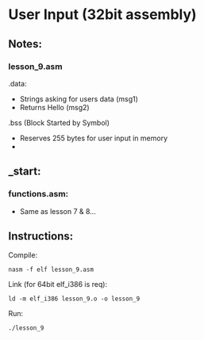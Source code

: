 # User Input (32bit assembly)

## Notes:

### lesson_9.asm
.data:
- Strings asking for users data (msg1)
- Returns Hello <user-input> (msg2)

.bss (Block Started by Symbol)
- Reserves 255 bytes for user input in memory
- 

_start:
-

### functions.asm:
- Same as lesson 7 & 8...

## Instructions:

Compile:
```
nasm -f elf lesson_9.asm
```
Link (for 64bit elf_i386 is req):
```
ld -m elf_i386 lesson_9.o -o lesson_9
```
Run:
```
./lesson_9
```